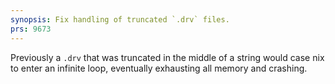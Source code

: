 ```yaml
---
synopsis: Fix handling of truncated `.drv` files.
prs: 9673
---
```


Previously a `.drv` that was truncated in the middle of a string would case nix to enter an infinite loop, eventually exhausting all memory and crashing.
